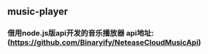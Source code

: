 ## music-player
### 借用node.js版api开发的音乐播放器 api地址:(https://github.com/Binaryify/NeteaseCloudMusicApi)
